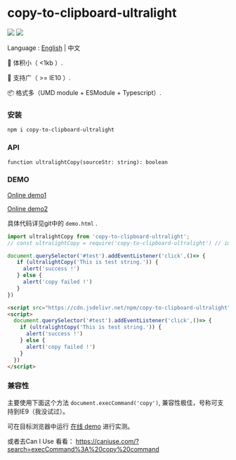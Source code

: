 # copy-to-clipboard-ultralight
 
![](https://travis-ci.org/OldDream/copy-to-clipboard-ultralight.svg?branch=main)
[![](https://data.jsdelivr.com/v1/package/npm/copy-to-clipboard-ultralight/badge)](https://www.jsdelivr.com/package/npm/copy-to-clipboard-ultralight)

Language : [English]((./README.md)) | 中文


🚀 体积小（ <1kb ）.

💫 支持广（ >= IE10 ）.

📦 格式多（UMD module + ESModule + Typescript）.



### 安装

```
npm i copy-to-clipboard-ultralight
```



### API

`function ultralightCopy(sourceStr: string): boolean`



### DEMO

[Online demo1](https://codesandbox.io/s/copy-to-clipboard-ultralight-fzx6s?file=/index.html)

[Online demo2](https://www.huangyn.icu/temp-html/copy-to-clipboard-ultralight-demo.html)

具体代码详见git中的 `demo.html` .


```js
import ultralightCopy from 'copy-to-clipboard-ultralight';
// const ultralightCopy = require('copy-to-clipboard-ultralight') // import as commonJS module

document.querySelector('#test').addEventListener('click',()=> {
   if (ultralightCopy('This is test string.')) {
     alert('success !')
   } else {
     alert('copy failed !')
   }
})
```



```html
<script src="https://cdn.jsdelivr.net/npm/copy-to-clipboard-ultralight"></script>
<script>
  document.querySelector('#test').addEventListener('click',()=> {
    if (ultralightCopy('This is test string.')) {
      alert('success !')
    } else {
      alert('copy failed !')
    }
  })
</script>
```



### 兼容性

主要使用下面这个方法 `document.execCommand('copy')`, 兼容性极佳，号称可支持到IE9（我没试过）。

 可在目标浏览器中运行 [在线 demo](https://www.huangyn.icu/temp-html/copy-to-clipboard-ultralight-demo.html) 进行实测。
 
 或者去Can I Use 看看： https://caniuse.com/?search=execCommand%3A%20copy%20command



